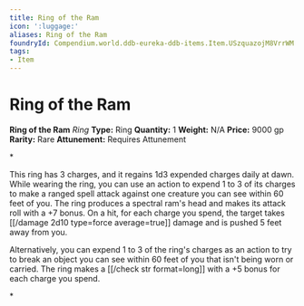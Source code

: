 ```yaml
---
title: Ring of the Ram
icon: ':luggage:'
aliases: Ring of the Ram
foundryId: Compendium.world.ddb-eureka-ddb-items.Item.USzquazojM8VrrWM
tags:
- Item
---
```


# Ring of the Ram

**Ring of the Ram**
_Ring_
**Type:** Ring
**Quantity:** 1
**Weight:** N/A
**Price:** 9000 gp
**Rarity:** Rare
**Attunement:** Requires Attunement

*<p>This ring has 3 charges, and it regains 1d3 expended charges daily at dawn. While wearing the ring, you can use an action to expend 1 to 3 of its charges to make a ranged spell attack against one creature you can see within 60 feet of you. The ring produces a spectral ram's head and makes its attack roll with a +7 bonus. On a hit, for each charge you spend, the target takes  [[/damage 2d10 type=force average=true]] damage and is pushed 5 feet away from you.

Alternatively, you can expend 1 to 3 of the ring's charges as an action to try to break an object you can see within 60 feet of you that isn't being worn or carried. The ring makes a [[/check str format=long]] with a +5 bonus for each charge you spend.</p>*